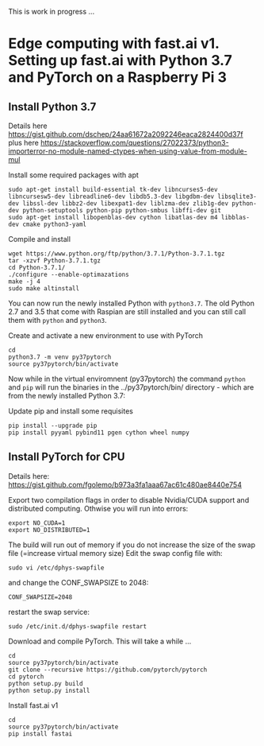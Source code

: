 This is work in progress ... 


# Edge computing with fast.ai v1. Setting up fast.ai with Python 3.7 and PyTorch on a Raspberry Pi 3


## Install Python 3.7 
Details here https://gist.github.com/dschep/24aa61672a2092246eaca2824400d37f plus here https://stackoverflow.com/questions/27022373/python3-importerror-no-module-named-ctypes-when-using-value-from-module-mul

Install some required packages with apt
```
sudo apt-get install build-essential tk-dev libncurses5-dev libncursesw5-dev libreadline6-dev libdb5.3-dev libgdbm-dev libsqlite3-dev libssl-dev libbz2-dev libexpat1-dev liblzma-dev zlib1g-dev python-dev python-setuptools python-pip python-smbus libffi-dev git 
sudo apt-get install libopenblas-dev cython libatlas-dev m4 libblas-dev cmake python3-yaml
```

Compile and install 
```
wget https://www.python.org/ftp/python/3.7.1/Python-3.7.1.tgz
tar -xzvf Python-3.7.1.tgz
cd Python-3.7.1/
./configure --enable-optimazations
make -j 4
sudo make altinstall
```
You can now run the newly installed Python with ```python3.7```. The old Python 2.7 and 3.5 that come with Raspian are still installed and you can still call them with ```python``` and ```python3```.

Create and activate a new environment to use with PyTorch
```
cd
python3.7 -m venv py37pytorch
source py37pytorch/bin/activate
```
Now while in the virtual enviromnent (py37pytorch) the command ```python``` and ```pip``` will run the binaries in the  ../py37pytorch/bin/ directory - which are from the newly installed Python 3.7: 

Update pip and install some requisites 
```
pip install --upgrade pip
pip install pyyaml pybind11 pgen cython wheel numpy
```

## Install PyTorch for CPU

Details here: https://gist.github.com/fgolemo/b973a3fa1aaa67ac61c480ae8440e754

Export two compilation flags in order to disable Nvidia/CUDA support and distributed computing. Othwise you will run into errors:
```
export NO_CUDA=1
export NO_DISTRIBUTED=1
```
The build will run out of memory if you do not increase the size of the swap file (=increase virtual memory size)
Edit the swap config file with:
```
sudo vi /etc/dphys-swapfile
```
and change the CONF_SWAPSIZE to 2048:
```
CONF_SWAPSIZE=2048
``` 
restart the swap service:
```
sudo /etc/init.d/dphys-swapfile restart
```


Download and compile PyTorch. This will take a while ...
```
cd
source py37pytorch/bin/activate
git clone --recursive https://github.com/pytorch/pytorch
cd pytorch
python setup.py build
python setup.py install
```

Install fast.ai v1
```
cd
source py37pytorch/bin/activate
pip install fastai
```
